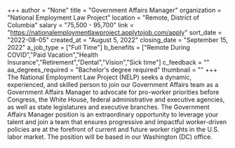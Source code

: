 +++
author = "None"
title = "Government Affairs Manager"
organization = "National Employment Law Project"
location = "Remote, District of Columbia"
salary = "75,500 - 95,700"
link = "https://nationalemploymentlawproject.applytojob.com/apply"
sort_date = "2022-08-05"
created_at = "August 5, 2022"
closing_date = "September 15, 2022"
a_job_type = ["Full Time"]
b_benefits = ["Remote During COVID","Paid Vacation","Health Insurance","Retirement","Dental","Vision","Sick time"]
c_feedback = ""
aa_degrees_required = "Bachelor's degree required"
thumbnail = ""
+++
The National Employment Law Project (NELP) seeks a dynamic, experienced, and skilled person to join our Government Affairs team as a Government Affairs Manager to advocate for pro-worker priorities before Congress, the White House, federal administrative and executive agencies, as well as state legislatures and executive branches. The Government Affairs Manager position is an extraordinary opportunity to leverage your talent and join a team that ensures progressive and impactful worker-driven policies are at the forefront of current and future worker rights in the U.S. labor market. The position will be based in our Washington (DC) office. 
